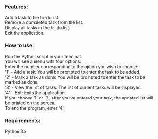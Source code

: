### Features: <br>
Add a task to the to-do list. <br>
Remove a completed task from the list.<br>
Display all tasks in the to-do list.<br>
Exit the application.<br>
### How to use:<br>
Run the Python script in your terminal.<br>
You will see a menu with four options.<br>
Enter the number corresponding to the option you wish to choose:<br>
'1' - Add a task: You will be prompted to enter the task to be added.<br>
'2' - Mark a task as done: You will be prompted to enter the task to be marked as done.<br>
'3' - View the list of tasks: The list of current tasks will be displayed.<br>
'4' - Exit: Exits the application.<br>
If you choose '1' or '2', after you've entered your task, the updated list will be printed on the screen.<br>
To end the program, enter '4'.<br>
### Requirements:<br>
Python 3.x<br>
